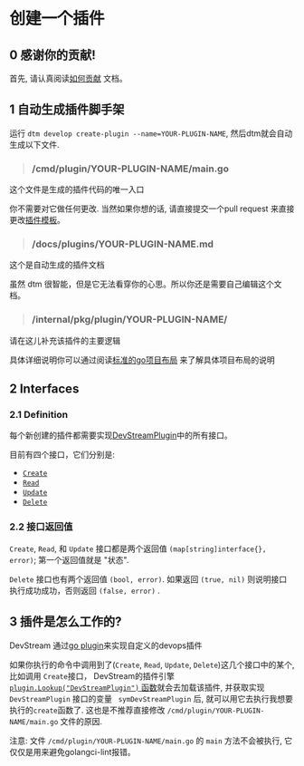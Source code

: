 # 创建一个插件

## 0 感谢你的贡献!

首先, 请认真阅读[如何贡献](https://github.com/devstream-io/devstream/blob/main/CONTRIBUTING.md) 文档。

## 1 自动生成插件脚手架

运行 `dtm develop create-plugin --name=YOUR-PLUGIN-NAME`, 然后dtm就会自动生成以下文件.

> ### /cmd/plugin/YOUR-PLUGIN-NAME/main.go

这个文件是生成的插件代码的唯一入口

你不需要对它做任何更改. 当然如果你想的话, 请直接提交一个pull request 来直接更改[插件模板](https://github.com/devstream-io/devstream/blob/main/internal/pkg/develop/plugin/template/main.go)。

> ### /docs/plugins/YOUR-PLUGIN-NAME.md

这个是自动生成的插件文档

虽然 dtm 很智能，但是它无法看穿你的心思。所以你还是需要自己编辑这个文档。

> ### /internal/pkg/plugin/YOUR-PLUGIN-NAME/

请在这儿补充该插件的主要逻辑

具体详细说明你可以通过阅读[标准的go项目布局](project-layout.zh.md) 来了解具体项目布局的说明

## 2 Interfaces

### 2.1 Definition

每个新创建的插件都需要实现[DevStreamPlugin](https://github.com/devstream-io/devstream/blob/main/internal/pkg/pluginengine/plugin.go#L10)中的所有接口。

目前有四个接口，它们分别是:

- [`Create`](https://github.com/devstream-io/devstream/blob/main/internal/pkg/pluginengine/plugin.go#L12)
- [`Read`](https://github.com/devstream-io/devstream/blob/main/internal/pkg/pluginengine/plugin.go#L13)
- [`Update`](https://github.com/devstream-io/devstream/blob/main/internal/pkg/pluginengine/plugin.go#L14)
- [`Delete`](https://github.com/devstream-io/devstream/blob/main/internal/pkg/pluginengine/plugin.go#L16)

### 2.2 接口返回值

`Create`, `Read`, 和 `Update` 接口都是两个返回值 `(map[string]interface{}, error)`; 第一个返回值就是 "状态".

`Delete` 接口也有两个返回值 `(bool, error)`. 如果返回 `(true, nil)` 则说明接口执行成功成功，否则返回 `(false, error)` .

## 3 插件是怎么工作的?

DevStream 通过[go plugin](https://pkg.go.dev/plugin)来实现自定义的devops插件

如果你执行的命令中调用到了(`Create`, `Read`, `Update`, `Delete`)这几个接口中的某个,比如调用 `Create`接口， DevStream的插件引擎[`plugin.Lookup("DevStreamPlugin")` 函数](https://github.com/devstream-io/devstream/blob/38307894bbc08f691b2c5015366d9e45cc87970c/internal/pkg/pluginengine/plugin_helper.go#L28)就会去加载该插件, 并获取实现 `DevStreamPlugin` 接口的变量 ` symDevStreamPlugin` 后, 就可以用它去执行我想要执行的`create`函数了.  这也是不推荐直接修改 `/cmd/plugin/YOUR-PLUGIN-NAME/main.go` 文件的原因.

注意: 文件 `/cmd/plugin/YOUR-PLUGIN-NAME/main.go` 的 `main` 方法不会被执行, 它仅仅是用来避免golangci-lint报错。

